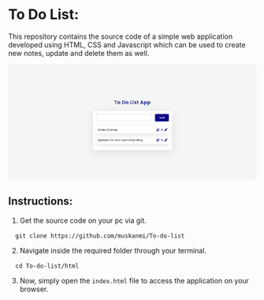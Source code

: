 # To Do List:

This repository contains the source code of a simple web application developed using HTML, CSS and Javascript which can be used to create new notes, update and delete them as well.

![Preview](./preview.png)

## Instructions:

1. Get the source code on your pc via git.

```shell
  git clone https://github.com/muskanmi/To-do-list
```

2.  Navigate inside the required folder through your terminal.

```shell
  cd To-do-list/html
```

3. Now, simply open the `index.html` file to access the application on your browser.
